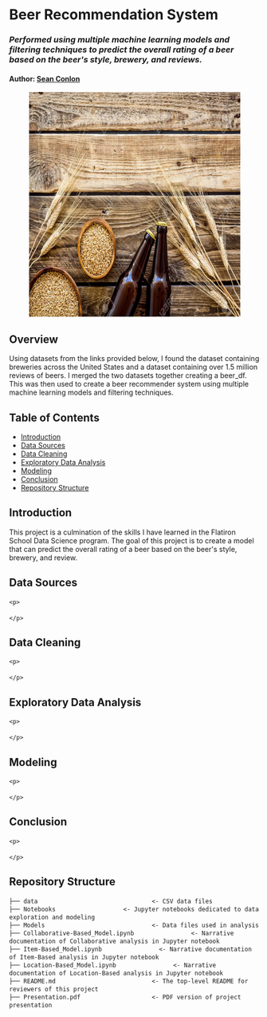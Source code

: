 # Beer Recommendation System 
### <i> Performed using multiple machine learning models and filtering techniques to predict the overall rating of a beer based on the beer's style, brewery, and reviews. </i> 

#### Author: [Sean Conlon](https://www.linkedin.com/in/seanconlon29/)

<figure>
    <p align="center">
    <img src="Illustrations/beerbackground.webp"
         alt="Beer Picture for README"
         width="800"
         height="450">
    </p>
</figure>


## Overview

Using datasets from the links provided below, I found the dataset containing breweries across the United States and a dataset containing over 1.5 million reviews of beers. I merged the two datasets together creating a beer_df. This was then used to create a beer recommender system using multiple machine learning models and filtering techniques.

## Table of Contents

- [Introduction](#introduction)
- [Data Sources](#data-sources)
- [Data Cleaning](#data-cleaning)
- [Exploratory Data Analysis](#exploratory-data-analysis)
- [Modeling](#modeling)
- [Conclusion](#conclusion)
- [Repository Structure](#repository-structure)

## Introduction

This project is a culmination of the skills I have learned in the Flatiron School Data Science program. The goal of this project is to create a model that can predict the overall rating of a beer based on the beer's style, brewery, and review. 


## Data Sources
    <p>
        
    </p>
## Data Cleaning
    <p>
       
    </p>

## Exploratory Data Analysis
    <p>
        
    </p>

## Modeling
    <p>
        
    </p>

## Conclusion
    <p>
        
    </p>

## Repository Structure

```
├── data                                <- CSV data files
├── Notebooks                   <- Jupyter notebooks dedicated to data exploration and modeling
├── Models                              <- Data files used in analysis
├── Collaborative-Based_Model.ipynb                <- Narrative documentation of Collaborative analysis in Jupyter notebook
├── Item-Based_Model.ipynb                <- Narrative documentation of Item-Based analysis in Jupyter notebook
├── Location-Based_Model.ipynb                <- Narrative documentation of Location-Based analysis in Jupyter notebook
├── README.md                           <- The top-level README for reviewers of this project
├── Presentation.pdf                    <- PDF version of project presentation
```
